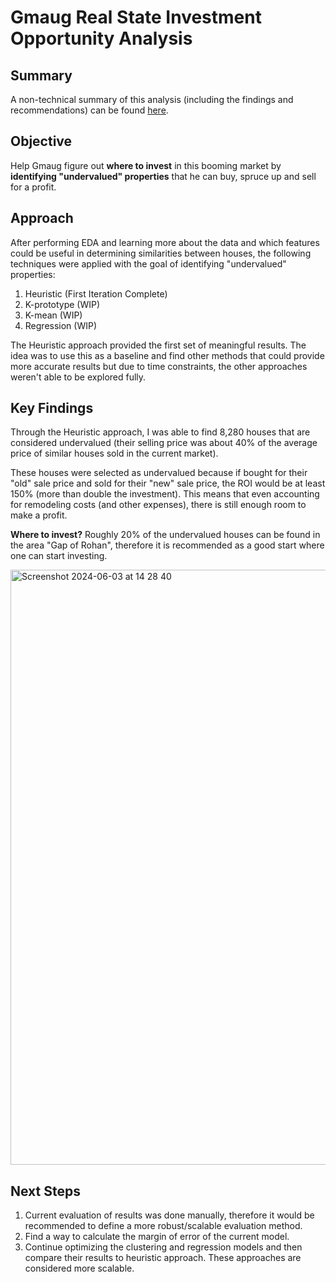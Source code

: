 Gmaug Real State Investment Opportunity Analysis
======

## Summary
A non-technical summary of this analysis (including the findings and recommendations) can be found [here](https://www.canva.com/design/DAGHEBAGt_4/pafVvY5jN2ot-SeVX_dmJA/view?utm_content=DAGHEBAGt_4&utm_campaign=designshare&utm_medium=link&utm_source=editor).

## Objective
Help Gmaug figure out **where to invest** in this booming market by **identifying "undervalued" properties** that he can buy, spruce up and sell for a profit.

## Approach
After performing EDA and learning more about the data and which features could be useful in determining similarities between houses, the following techniques were applied with the goal of identifying "undervalued" properties:
1. Heuristic (First Iteration Complete)
2. K-prototype (WIP)
3. K-mean (WIP)
4. Regression (WIP)

The Heuristic approach provided the first set of meaningful results. The idea was to use this as a baseline and find other methods that could provide more accurate results but due to time constraints, the other approaches weren't able to be explored fully.

## Key Findings

Through the Heuristic approach, I was able to find 8,280 houses that are considered undervalued (their selling price was about 40% of the average price of similar houses sold in the current market).

These houses were selected as undervalued because if bought for their "old" sale price and sold for their "new" sale price, the ROI would be at least 150% (more than double the investment). This means that even accounting for remodeling costs (and other expenses), there is still enough room to make a profit.

**Where to invest?** Roughly 20% of the undervalued houses can be found in the area "Gap of Rohan", therefore it is recommended as a good start where one can start investing.

<img width="952" alt="Screenshot 2024-06-03 at 14 28 40" src="https://github.com/andresvourakis/real-state-investment-analysis/assets/168167023/6952b341-f549-4edf-9b1b-3bbb6773c382">

## Next Steps

1. Current evaluation of results was done manually, therefore it would be recommended to define a more robust/scalable evaluation method.
2. Find a way to calculate the margin of error of the current model.
3. Continue optimizing the clustering and regression models and then compare their results to heuristic approach. These approaches are considered more scalable.
